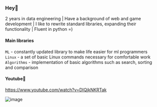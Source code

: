 ### Hey🤟

2 years in data engineering | Have a background of web and game development | I like to rewrite standard libraries, expanding their functionality | Fluent in python =)   


#### Main libraries

`ML` - constantly updated library to make life easier for ml programmers   
`Linux` - a set of basic Linux commands necessary for comfortable work   
`Algorithms` - implementation of basic algorithms such as search, sorting and comparison    


#### Youtube🤪
https://www.youtube.com/watch?v=DIQjkNKRTak 

![image](https://user-images.githubusercontent.com/83712099/217016427-a91613ac-14e2-4649-aca5-2174973df8e3.png)
